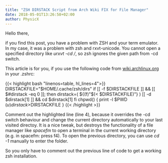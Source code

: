 ```yaml
---
title: "ZSH DIRSTACK Script from Arch Wiki FIX for File Manager"
date: 2018-05-01T13:26:58+02:00
author: PhysicX
---
```

Hello there,

if you find this post, you have a problem with ZSH and your term emulator. In my case, it was a problem with zsh and rxvt-unicode.
You cannot open a specified directory like *urxvt -cd /*, so zsh ignores the given path from -cd switch.

This article is for you, if you use the following code from [wiki.archlinux.org](https://wiki.archlinux.org/index.php/Zsh#Dirstack) in your .zshrc:

{{< highlight bash "linenos=table, hl_lines=4">}}
DIRSTACKFILE="$HOME/.cache/zsh/dirs"
if [[ -f $DIRSTACKFILE ]] && [[ $#dirstack -eq 0 ]]; then
  dirstack=( ${(f)"$(< $DIRSTACKFILE)"} )
  [[ -d $dirstack[1] ]] && cd $dirstack[1]
fi
chpwd() {
  print -l $PWD ${(u)dirstack} >$DIRSTACKFILE
}
{{< /highlight >}}

Comment out the highlighted line (line 4), because it overrides the -cd switch behaviour and change the current directory automatically to your last visited directoy. It is a nice tweak, but destroys the functionality of a file manager like *spacefm* to open a terminal in the current working directory (e.g. in spacefm: press f4). To open the previous directory, you can use *cd -1* manually to enter the folder.

So you only have to comment out the previous line of code to get a working zsh installation.